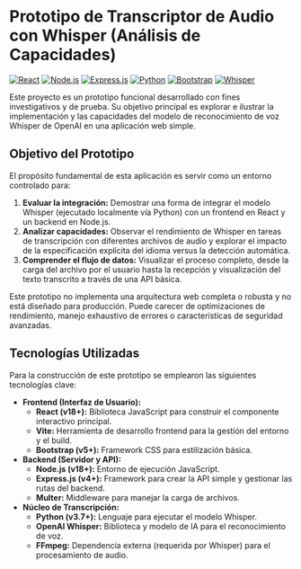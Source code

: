 # Prototipo de Transcriptor de Audio con Whisper (Análisis de Capacidades)

[![React](https://img.shields.io/badge/React-v18+-61DAFB?logo=react&logoColor=black)](https://reactjs.org/) [![Node.js](https://img.shields.io/badge/Node.js-v18+-339933?logo=node.js&logoColor=white)](https://nodejs.org/) [![Express.js](https://img.shields.io/badge/Express.js-v4+-000000?logo=express&logoColor=white)](https://expressjs.com/) [![Python](https://img.shields.io/badge/Python-v3.7+-3776AB?logo=python&logoColor=white)](https://www.python.org/) [![Bootstrap](https://img.shields.io/badge/Bootstrap-v5+-7952B3?logo=bootstrap&logoColor=white)](https://getbootstrap.com/) [![Whisper](https://img.shields.io/badge/OpenAI_Whisper-Modelo_IA-412991?logo=openai&logoColor=white)](https://github.com/openai/whisper)

Este proyecto es un prototipo funcional desarrollado con fines investigativos y de prueba. Su objetivo principal es explorar e ilustrar la implementación y las capacidades del modelo de reconocimiento de voz Whisper de OpenAI en una aplicación web simple.

## Objetivo del Prototipo

El propósito fundamental de esta aplicación es servir como un entorno controlado para:

1.  **Evaluar la integración:** Demostrar una forma de integrar el modelo Whisper (ejecutado localmente vía Python) con un frontend en React y un backend en Node.js.
2.  **Analizar capacidades:** Observar el rendimiento de Whisper en tareas de transcripción con diferentes archivos de audio y explorar el impacto de la especificación explícita del idioma versus la detección automática.
3.  **Comprender el flujo de datos:** Visualizar el proceso completo, desde la carga del archivo por el usuario hasta la recepción y visualización del texto transcrito a través de una API básica.

Este prototipo no implementa una arquitectura web completa o robusta y no está diseñado para producción. Puede carecer de optimizaciones de rendimiento, manejo exhaustivo de errores o características de seguridad avanzadas.

## Tecnologías Utilizadas

Para la construcción de este prototipo se emplearon las siguientes tecnologías clave:

*   **Frontend (Interfaz de Usuario):**
    *   **React (v18+):** Biblioteca JavaScript para construir el componente interactivo principal.
    *   **Vite:** Herramienta de desarrollo frontend para la gestión del entorno y el build.
    *   **Bootstrap (v5+):** Framework CSS para estilización básica.
*   **Backend (Servidor y API):**
    *   **Node.js (v18+):** Entorno de ejecución JavaScript.
    *   **Express.js (v4+):** Framework para crear la API simple y gestionar las rutas del backend.
    *   **Multer:** Middleware para manejar la carga de archivos.
*   **Núcleo de Transcripción:**
    *   **Python (v3.7+):** Lenguaje para ejecutar el modelo Whisper.
    *   **OpenAI Whisper:** Biblioteca y modelo de IA para el reconocimiento de voz.
    *   **FFmpeg:** Dependencia externa (requerida por Whisper) para el procesamiento de audio.
